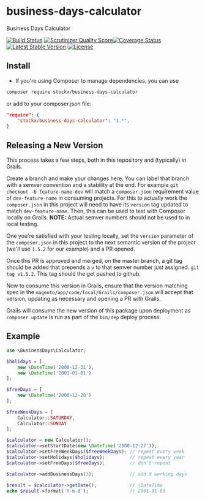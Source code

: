 # business-days-calculator

Business Days Calculator

[![Build Status](https://travis-ci.org/andrejsstepanovs/business-days-calculator.png?branch=master)](https://travis-ci.org/andrejsstepanovs/business-days-calculator) [![Scrutinizer Quality Score](https://scrutinizer-ci.com/g/andrejsstepanovs/business-days-calculator/badges/quality-score.png?b=master)](https://scrutinizer-ci.com/g/andrejsstepanovs/business-days-calculator/)[![Coverage Status](https://coveralls.io/repos/andrejsstepanovs/business-days-calculator/badge.png?branch=master)](https://coveralls.io/r/andrejsstepanovs/business-days-calculator?branch=master) [![Latest Stable Version](https://poser.pugx.org/andrejsstepanovs/business-days-calculator/v/stable.png)](https://packagist.org/packages/andrejsstepanovs/business-days-calculator) [![License](https://poser.pugx.org/andrejsstepanovs/business-days-calculator/license.png)](https://packagist.org/packages/andrejsstepanovs/business-days-calculator)

## Install

* If you're using Composer to manage dependencies, you can use

```sh
composer require stockx/business-days-calculator
```

or add to your composer.json file:

```json
"require": {
    "stockx/business-days-calculator": "1.*",
}
```

## Releasing a New Version

This process takes a few steps, both in this repository and (typically) in Grails.

Create a branch and make your changes here.  You can label that branch with a semver convention and a stability at the end.  For example `git checkout -b feature-name-dev` will match a `composer.json` requirement value of `dev-feature-name` in consuming projects.  For this to actually work the `composer.json` in this project will need to have its `version` tag updated to match `dev-feature-name`.  Then, this can be used to test with Composer locally on Grails.  **NOTE:** Actual semver numbers should not be used to in local testing.

One you're satisfied with your testing locally, set the `version` parameter of the `composer.json` in this project to the next semantic version of the project (we'll use `1.5.2` for our example) and a PR opened.

Once this PR is approved and merged, on the master branch, a git tag should be added that prepends a `v` to that semver number just assigned.  `git tag v1.5.2`.  This tag should the get pushed to github.

Now to consume this version in Grails, ensure that the version matching spec in the `magento/app/code/local/Grails/composer.json` will accept that version, updating as necessary and opening a PR with Grails.

Grails will consume the new version of this package upon deployment as `composer update` is run as part of the `bin/dep` deploy process.

## Example

``` php
use \BusinessDays\Calculator;

$holidays = [
    new \DateTime('2000-12-31'),
    new \DateTime('2001-01-01')
];

$freeDays = [
    new \DateTime('2000-12-28')
];

$freeWeekDays = [
    Calculator::SATURDAY,
    Calculator::SUNDAY
];

$calculator = new Calculator();
$calculator->setStartDate(new \DateTime('2000-12-27'));
$calculator->setFreeWeekDays($freeWeekDays); // repeat every week
$calculator->setHolidays($holidays);         // repeat every year
$calculator->setFreeDays($freeDays);         // don't repeat

$calculator->addBusinessDays(3);             // add X working days

$result = $calculator->getDate();            // \DateTime
echo $result->format('Y-m-d');               // 2001-01-03
```
